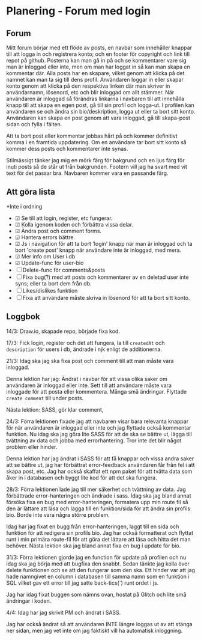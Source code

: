 # Planering - Forum med login

## Forum
Mitt forum börjar med ett flöde av posts, en navbar som innehåller knappar till att logga in och registrera konto; och en footer för copyright och link till repot på github. Posterna kan man gå in på och se kommentarer vare sig man är inloggad eller inte, men om man har loggat in så kan man skapa en kommentar där. Alla posts har en skapare, vilket genom att klicka på det namnet kan man ta sig till dens profil. Användaren loggar in eller skapar konto genom att klicka på den respektiva linken där man skriver in användarnamn, lösenord, etc och blir inloggad om allt stämmer. När användaren är inloggad så förändras linkarna i navbaren till att innehålla knapp till att skapa en egen post, gå till sin profil och logga-ut. I profilen kan användaren se och ändra sin bio/deskription, logga ut eller ta bort sitt konto. Användaren kan skapa en post genom att vara inloggad, gå till skapa-post sidan och fylla i fälten. 

Att ta bort post eller kommentar jobbas hårt på och kommer definitivt komma i en framtida uppdatering. Om en användare tar bort sitt konto så kommer dess posts och kommentarer inte synas. 

Stilmässigt tänker jag mig en mörk färg för bakgrund och en ljus färg för inuti posts så de står ut från bakgrunden. Footern vill jag ha svart med vit text för det passar bra. Navbaren kommer vara en passande färg. 

## Att göra lista
\*Inte i ordning

- &#9745; Se till att login, register, etc fungerar. 
- &#9745; Kolla igenom koden och förbättra vissa delar.
- &#9745; Ändra post och comment forms.
- &#9745; Hantera errors bättre. 
- &#9745; Js i navigation för att ta bort 'login' knapp när man är inloggad och ta bort 'create post' knapp när användare inte är inloggad, med mera. 
- &#9745; Mer info om User i db
- &#9745; Update-func för user-bio
- &#9744; Delete-func för comments&posts
- &#9744; Fixa bug(?) med att posts och kommentarer av en deletad user inte syns; eller ta bort dem från db. 
- &#9744; Likes/dislikes funktion
- &#9744; Fixa att användare måste skriva in lösenord för att ta bort sitt konto. 


## Loggbok
14/3: Draw.io, skapade repo, började fixa kod. 

17/3: Fick login, register och det att fungera, la till `createdAt` och `description` för users i db, ändrade i njk enligt de additionerna. 

21/3: Idag ska jag ska fixa post och comment till att man måste vara inloggad. 

Denna lektion har jag: Ändrat i navbar för att vissa olika saker om användaren är inloggad eller inte. Sett till att användare måste vara inloggade för att posta eller kommentera. Många små ändringar. Flyttade `create comment` till under posts. 

Nästa lektion: SASS, gör klar comment, 

24/3: Förra lektionen fixade jag att navbaren visar bara relevanta knappar för när användaren är inloggad eller inte och jag flyttade också kommentar funktion. Nu idag ska jag göra lite SASS för att de ska se bättre ut, lägga till tvättning av data och jobba med errorhantering. Tror inte det blir något problem eller hinder. 

Denna lektion har jag ändrat i SASS för att få knappar och vissa andra saker att se bättre ut, jag har förbättrat error-feedback användaren får från fel i att skapa post, etc. Jag har också skaffat ett npm paket för att tvätta data som åker in i databasen och byggt lite kod för att det ska fungera. 

28/3: Förra lektionen lade jag till mer säkerhet och tvättning av data. Jag förbättrade error-hanteringen och ändrade i sass. Idag ska jag bland annat försöka fixa en bug med error-hanteringen, formatera upp min route fil så den är lättare att läsa och lägga till en funktion/sida för att ändra sin profils bio. Borde inte vara några större problem. 

Idag har jag fixat en bugg från error-hanteringen, laggt till en sida och funktion för att redigera sin profils bio. Jag har också formatterat och flyttat runt i min primära route-fil för att göra det lättare att läsa och hitta det man behöver. Nästa lektion ska jag bland annat fixa en bug i update för bio. 

31/3: Förra lektionen gjorde jag en function för update på profilen och nu idag ska jag börja med att bugfixa den snabbt. Sedan tänkte jag kolla över delete funktionen och se att den fungerar som den ska. Ett hinder var att jag hade namngivet en column i databasen till samma namn som en funktion i SQL vilket gav ett error till jag satte back-tics(`) runt ordet i js. 

Jag har idag fixat buggen som nämns ovan, hostat på Glitch och lite små ändringar i koden. 

4/4: Idag har jag skrivit PM och ändrat i SASS. 

Jag har också ändrat så att användaren INTE längre loggas ut av att stänga ner sidan, men jag vet inte om jag faktiskt vill ha automatisk inloggning. 